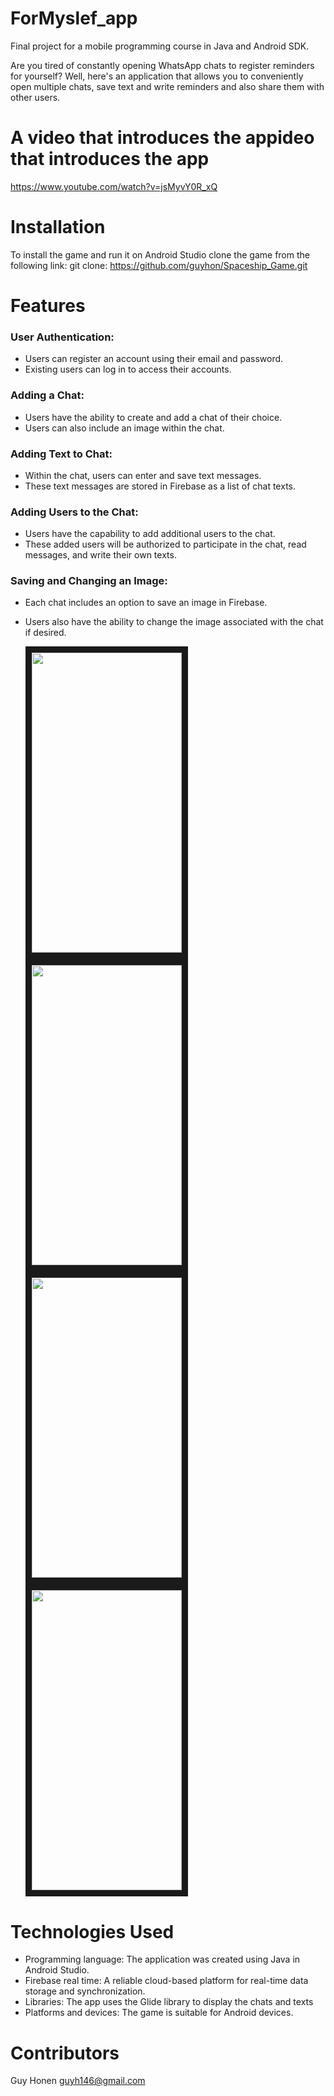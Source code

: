 # ForMyslef_app
Final project for a mobile programming course in Java and Android SDK.

Are you tired of constantly opening WhatsApp chats to register reminders for yourself? 
Well, here's an application that allows you to conveniently open multiple chats, save text and write reminders 
and also share them with other users.


# A video that introduces the appideo that introduces the app
 https://www.youtube.com/watch?v=jsMyvY0R_xQ
  

# Installation
  To install the game and run it on Android Studio clone the game from the following link:
  git clone: https://github.com/guyhon/Spaceship_Game.git

# Features
### User Authentication:

* Users can register an account using their email and password.
* Existing users can log in to access their accounts.

### Adding a Chat:

* Users have the ability to create and add a chat of their choice.
* Users can also include an image within the chat.

### Adding Text to Chat:

* Within the chat, users can enter and save text messages.
* These text messages are stored in Firebase as a list of chat texts.

### Adding Users to the Chat:

* Users have the capability to add additional users to the chat.
* These added users will be authorized to participate in the chat, read messages, and write their own texts.

### Saving and Changing an Image:

* Each chat includes an option to save an image in Firebase.
* Users also have the ability to change the image associated with the chat if desired.

  
  <img src=https://github.com/guyhon/ForMyslef_app/assets/74957640/b4526c95-9e88-4db2-958d-66e831dc4a60
  width="240" height="480" border="10" />
  </a>
  <img src=https://github.com/guyhon/ForMyslef_app/assets/74957640/52f5508d-aaa3-43a9-8e81-1a3d9fa8d874
  width="240" height="480" border="10" />
  </a>
  <img src=https://github.com/guyhon/ForMyslef_app/assets/74957640/342bac53-9abb-4914-832f-0d23242fefa5
  width="240" height="480" border="10" />
  </a>
  <img src=https://github.com/guyhon/ForMyslef_app/assets/74957640/6b523fd7-0b01-48ea-b533-0da5f3746aec
  width="240" height="480" border="10" />
  </a>

# Technologies Used
  * Programming language: The application was created using Java in Android Studio.
  * Firebase real time: A reliable cloud-based platform for real-time data storage and synchronization.
  * Libraries: The app uses the Glide library to display the chats and texts
  * Platforms and devices: The game is suitable for Android devices.

# Contributors
  Guy Honen guyh146@gmail.com
